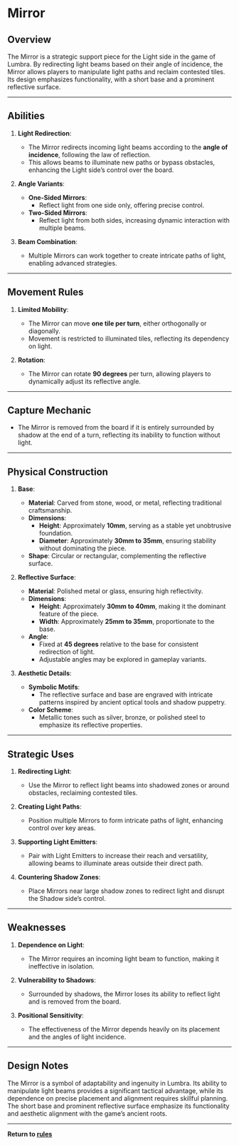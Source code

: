 # Mirror

## **Overview**
The Mirror is a strategic support piece for the Light side in the game of Lumbra. By redirecting light beams based on their angle of incidence, the Mirror allows players to manipulate light paths and reclaim contested tiles. Its design emphasizes functionality, with a short base and a prominent reflective surface.

---

## **Abilities**
1. **Light Redirection**:
   - The Mirror redirects incoming light beams according to the **angle of incidence**, following the law of reflection.
   - This allows beams to illuminate new paths or bypass obstacles, enhancing the Light side’s control over the board.

2. **Angle Variants**:
   - **One-Sided Mirrors**:
     - Reflect light from one side only, offering precise control.
   - **Two-Sided Mirrors**:
     - Reflect light from both sides, increasing dynamic interaction with multiple beams.

3. **Beam Combination**:
   - Multiple Mirrors can work together to create intricate paths of light, enabling advanced strategies.

---

## **Movement Rules**
1. **Limited Mobility**:
   - The Mirror can move **one tile per turn**, either orthogonally or diagonally.
   - Movement is restricted to illuminated tiles, reflecting its dependency on light.

2. **Rotation**:
   - The Mirror can rotate **90 degrees** per turn, allowing players to dynamically adjust its reflective angle.

---

## **Capture Mechanic**
- The Mirror is removed from the board if it is entirely surrounded by shadow at the end of a turn, reflecting its inability to function without light.

---

## **Physical Construction**
1. **Base**:
   - **Material**: Carved from stone, wood, or metal, reflecting traditional craftsmanship.
   - **Dimensions**:
     - **Height**: Approximately **10mm**, serving as a stable yet unobtrusive foundation.
     - **Diameter**: Approximately **30mm to 35mm**, ensuring stability without dominating the piece.
   - **Shape**: Circular or rectangular, complementing the reflective surface.

2. **Reflective Surface**:
   - **Material**: Polished metal or glass, ensuring high reflectivity.
   - **Dimensions**:
     - **Height**: Approximately **30mm to 40mm**, making it the dominant feature of the piece.
     - **Width**: Approximately **25mm to 35mm**, proportionate to the base.
   - **Angle**:
     - Fixed at **45 degrees** relative to the base for consistent redirection of light.
     - Adjustable angles may be explored in gameplay variants.

3. **Aesthetic Details**:
   - **Symbolic Motifs**:
     - The reflective surface and base are engraved with intricate patterns inspired by ancient optical tools and shadow puppetry.
   - **Color Scheme**:
     - Metallic tones such as silver, bronze, or polished steel to emphasize its reflective properties.

---

## **Strategic Uses**
1. **Redirecting Light**:
   - Use the Mirror to reflect light beams into shadowed zones or around obstacles, reclaiming contested tiles.

2. **Creating Light Paths**:
   - Position multiple Mirrors to form intricate paths of light, enhancing control over key areas.

3. **Supporting Light Emitters**:
   - Pair with Light Emitters to increase their reach and versatility, allowing beams to illuminate areas outside their direct path.

4. **Countering Shadow Zones**:
   - Place Mirrors near large shadow zones to redirect light and disrupt the Shadow side’s control.

---

## **Weaknesses**
1. **Dependence on Light**:
   - The Mirror requires an incoming light beam to function, making it ineffective in isolation.

2. **Vulnerability to Shadows**:
   - Surrounded by shadows, the Mirror loses its ability to reflect light and is removed from the board.

3. **Positional Sensitivity**:
   - The effectiveness of the Mirror depends heavily on its placement and the angles of light incidence.

---

## **Design Notes**
The Mirror is a symbol of adaptability and ingenuity in Lumbra. Its ability to manipulate light beams provides a significant tactical advantage, while its dependence on precise placement and alignment requires skillful planning. The short base and prominent reflective surface emphasize its functionality and aesthetic alignment with the game’s ancient roots.

---

**Return to [rules](https://github.com/CHI-CityTech/Blended-Shadow-Puppet/tree/main/CLane/Lumbra/rules)**
